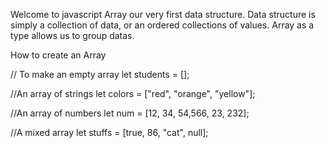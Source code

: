 Welcome to javascript Array our very first data structure.
Data structure is simply a collection of data, or an ordered collections of values.
Array as a type allows us to group datas.

How to create an Array

// To make an empty array
let students = [];

//An array of strings
let colors = ["red", "orange", "yellow"];

//An array of numbers
let num = [12, 34, 54,566, 23, 232];

//A mixed array
let stuffs = [true, 86, "cat", null];
